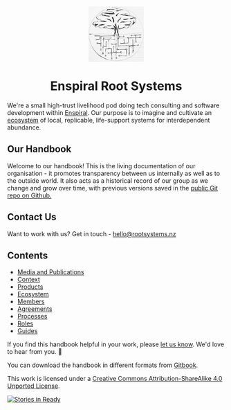 <img src="./logo.jpg" alt="Root Systems logo" height="128px" style="display: block; margin: auto" />

<h1 style="text-align: center">Enspiral Root Systems</h1>

We're a small high-trust livelihood pod doing tech consulting and software development within [Enspiral](http://enspiral.com).
Our purpose is to imagine and cultivate an [ecosystem](ecosystem/readme.md) of local, replicable, life-support systems for interdependent abundance.

## Our Handbook

Welcome to our handbook! This is the living documentation of our organisation - it promotes transparency between us internally as well as to the outside world. It also acts as a historical record of our group as we change and grow over time, with previous versions saved in the [public Git repo on Github.](https://github.com/enspiral-root-systems/meta)

## Contact Us

Want to work with us? Get in touch - <a href="mailto:hello@rootsystems.nz">hello@rootsystems.nz</a>

## Contents

* [Media and Publications](media/readme.md)
* [Context](context/readme.md)
* [Products](products/readme.md)
* [Ecosystem](ecosystem/readme.md)
* [Members](members/readme.md)
* [Agreements](agreements/readme.md)
* [Processes](processes/readme.md)
* [Roles](roles/readme.md)
* [Guides](guides/readme.md)

If you find this handbook helpful in your work, please [let us know](https://github.com/enspiral-root-systems/meta/issues/new). We'd love to hear from you. 🐌

You can download the handbook in different formats from [Gitbook](https://www.gitbook.com/book/enspiral-root-systems/meta/details).

This work is licensed under a [Creative Commons Attribution-ShareAlike 4.0 Unported License](http://creativecommons.org/licenses/by-sa/4.0/).

[![Stories in Ready](https://badge.waffle.io/enspiral-root-systems/handbook.svg?label=ready&title=Ready)](https://waffle.io/enspiral-root-systems/meta)